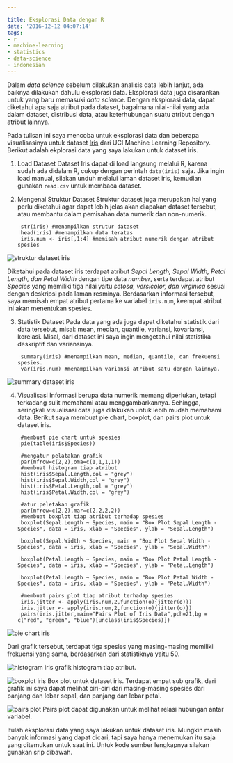 ```yaml
---

title: Eksplorasi Data dengan R
date: '2016-12-12 04:07:14'
tags:
- r
- machine-learning
- statistics
- data-science
- indonesian
---
```


Dalam *data science* sebelum dilakukan analisis data lebih lanjut, ada baiknya dilakukan dahulu eksplorasi data. Eksplorasi data juga disarankan untuk yang baru memasuki *data science*. Dengan eksplorasi data, dapat diketahui apa saja atribut pada dataset, bagaimana nilai-nilai yang ada dalam dataset, distribusi data, atau keterhubungan suatu atribut dengan atribut lainnya.

Pada tulisan ini saya mencoba untuk eksplorasi data dan beberapa visualisasinya untuk dataset [Iris](http://archive.ics.uci.edu/ml/datasets/Iris) dari UCI Machine Learning Repository. Berikut adalah ekplorasi data yang saya lakukan untuk dataset iris.

1. Load Dataset
Dataset Iris dapat di load langsung melalui R, karena sudah ada didalam R, cukup dengan perintah `data(iris)` saja. Jika ingin load manual, silakan unduh melalui laman dataset iris, kemudian gunakan `read.csv` untuk membaca dataset.
2. Mengenal Struktur Dataset
Struktur dataset juga merupakan hal yang perlu diketahui agar dapat lebih jelas akan diapakan dataset tersebut, atau membantu dalam pemisahan data numerik dan non-numerik.

        str(iris) #menampilkan strutur dataset
        head(iris) #menampilkan data teratas
        iris.num <- iris[,1:4] #memisah atribut numerik dengan atribut spesies 
 
 ![struktur dataset iris](https://rizkidoank.sgp1.digitaloceanspaces.com/rizkidoank/images/2016/12/struktur.png)

 Diketahui pada dataset iris terdapat atribut *Sepal Length, Sepal Width, Petal Length, dan Petal Width* dengan tipe data *number*, serta terdapat atribut *Species* yang memiliki tiga nilai yaitu *setosa, versicolor, dan virginica* sesuai dengan deskripsi pada laman resminya. Berdasarkan informasi tersebut, saya memisah empat atribut pertama ke variabel `iris.num`, keempat atribut ini akan menentukan spesies.

3. Statistik Dataset
Pada data yang ada juga dapat diketahui statistik dari data tersebut, misal: mean, median, quantile, variansi, kovariansi, korelasi. Misal, dari dataset ini saya ingin mengetahui nilai statistika deskriptif dan variansinya.

        summary(iris) #menampilkan mean, median, quantile, dan frekuensi spesies.
        var(iris.num) #menampilkan variansi atribut satu dengan lainnya.

 ![summary dataset iris](https://rizkidoank.sgp1.digitaloceanspaces.com/rizkidoank/images/2016/12/summary.png)

4. Visualisasi
Informasi berupa data numerik memang diperlukan, tetapi terkadang sulit memahami atau menggambarkannya. Sehingga, seringkali visualisasi data juga dilakukan untuk lebih mudah memahami data. Berikut saya membuat pie chart, boxplot, dan pairs plot untuk dataset iris.

        #membuat pie chart untuk spesies
        pie(table(iris$Species))

        #mengatur pelatakan grafik
        par(mfrow=c(2,2),oma=c(1,1,1,1))
        #membuat histogram tiap atribut
        hist(iris$Sepal.Length,col = "grey")
        hist(iris$Sepal.Width,col = "grey")
        hist(iris$Petal.Length,col = "grey")
        hist(iris$Petal.Width,col = "grey")

        #atur peletakan grafik
        par(mfrow=c(2,2),mar=c(2,2,2,2))
        #membuat boxplot tiap atribut terhadap spesies
        boxplot(Sepal.Length ~ Species, main = "Box Plot Sepal Length - Species", data = iris, xlab = "Species", ylab = "Sepal.Length")

        boxplot(Sepal.Width ~ Species, main = "Box Plot Sepal Width - Species", data = iris, xlab = "Species", ylab = "Sepal.Width")

        boxplot(Petal.Length ~ Species, main = "Box Plot Petal Length - Species", data = iris, xlab = "Species", ylab = "Petal.Length")

        boxplot(Petal.Length ~ Species, main = "Box Plot Petal Width - Species", data = iris, xlab = "Species", ylab = "Petal.Width")
        
        #membuat pairs plot tiap atribut terhadap spesies
        iris.jitter <- apply(iris.num,2,function(o){jitter(o)})
        iris.jitter <- apply(iris.num,2,function(o){jitter(o)})
        pairs(iris.jitter,main="Pairs Plot of Iris Data",pch=21,bg = c("red", "green", "blue")[unclass(iris$Species)])

 ![pie chart iris](https://rizkidoank.sgp1.digitaloceanspaces.com/rizkidoank/images/2016/12/pie_iris.png)

 Dari grafik tersebut, terdapat tiga spesies yang masing-masing memiliki frekuensi yang sama, berdasarkan dari statistiknya yaitu 50.

 ![histogram iris](https://rizkidoank.sgp1.digitaloceanspaces.com/rizkidoank/images/2016/12/histogram_iris.png)
 grafik histogram tiap atribut.

 ![boxplot iris](https://rizkidoank.sgp1.digitaloceanspaces.com/rizkidoank/images/2016/12/boxplot_iris.png)
 Box plot untuk dataset iris. Terdapat empat sub grafik, dari grafik ini saya dapat melihat ciri-ciri dari masing-masing spesies dari panjang dan lebar sepal, dan panjang dan lebar petal.

 ![pairs plot](https://rizkidoank.sgp1.digitaloceanspaces.com/rizkidoank/images/2016/12/pairs_plot_iris.png)
 Pairs plot dapat digunakan untuk melihat relasi hubungan antar variabel.

Itulah eksplorasi data yang saya lakukan untuk dataset iris. Mungkin masih banyak informasi yang dapat dicari, tapi saya hanya menemukan itu saja yang ditemukan untuk saat ini. Untuk kode sumber lengkapnya silakan gunakan srip dibawah.

<script src="https://gist.github.com/rizkidoank/e3fc558cc3c01b1f966cc59aae09fffb.js"></script>

